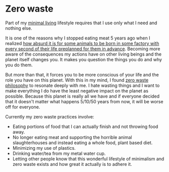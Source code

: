 # Zero waste
Part of my [minimal living](../minimalism/minimalism.md) lifestyle requires that I use only what I need and nothing else.

It is one of the reasons why I stopped eating meat 5 years ago when I realized [how absurd it is for some animals to be born in some factory with every second of their life preplanned for them in advance](https://medium.com/@nikitavoloboev/what-it-means-to-live-a-conscious-life-c96f6517077#.x3mzy1kcl). Becoming more aware of the consequences my actions have on other living beings and the planet itself changes you. It makes you question the things you do and why you do them.

But more than that, it forces you to be more conscious of your life and the role you have on this planet. With this in my mind, I found [zero waste philosophy](http://www.wikiwand.com/en/Zero_waste) to resonate deeply with me. I hate wasting things and I want to make everything I do have the least negative impact on the planet as possible. Because this planet is really all we have and if everyone decided that it doesn't matter what happens 5/10/50 years from now, it will be worse off for everyone.

Currently my zero waste practices involve:
- Eating portions of food that I can actually finish and not throwing food away.
- No longer eating meat and supporting the horrible animal slaughterhouses and instead eating a whole food, plant based diet.
- Minimizing my use of plastics.
- Drinking water/tea from my metal water cup.
- Letting other people know that this wonderful lifestyle of minimalism and zero waste exists and how great it actually is to adhere it.